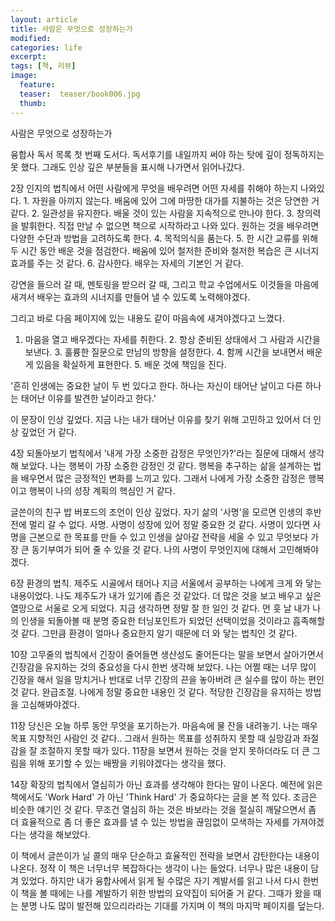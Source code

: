 ```yaml
---
layout: article
title: 사람은 무엇으로 성장하는가
modified:
categories: life
excerpt:
tags: [책, 리뷰]
image:
  feature:
  teaser:  teaser/book006.jpg
  thumb:
---
```


사람은 무엇으로 성장하는가

 

융합사 독서 목록 첫 번째 도서다. 독서후기를 내일까지 써야 하는 탓에 깊이 정독하지는 못 했다. 그래도 인상 깊은 부분들을 표시해 나가면서 읽어나갔다.

 

2장 인지의 법칙에서 어떤 사람에게 무엇을 배우려면 어떤 자세를 취해야 하는지 나와있다.  1. 자원을 아끼지 않는다. 배움에 있어 그에 마땅한 대가를 지불하는 것은 당연한 거 같다. 2. 일관성을 유지한다. 배울 것이 있는 사람을 지속적으로 만나야 한다. 3. 창의력을 발휘한다. 직접 만날 수 없으면 책으로 시작하라고 나와 있다. 원하는 것을 배우려면 다양한 수단과 방법을 고려하도록 한다. 4. 목적의식을 품는다. 5. 한 시간 교류를 위해 두 시간 동안 배운 것을 점검한다. 배움에 있어 철저한 준비와 철저한 복습은 큰 시너지 효과를 주는 것 같다. 6. 감사한다. 배우는 자세의 기본인 거 같다.

강연을 들으러 갈 때, 멘토링을 받으러 갈 때, 그리고 학교 수업에서도 이것들을 마음에 새겨서 배우는 효과의 시너지를 만들어 낼 수 있도록 노력해야겠다. 

그리고 바로 다음 페이지에 있는 내용도 같이 마음속에 새겨야겠다고 느꼈다.

1. 마음을 열고 배우겠다는 자세를 취한다. 2. 항상 준비된 상태에서 그 사람과 시간을 보낸다. 3. 훌륭한 질문으로 만남의 방향을 설정한다. 4. 함께 시간을 보내면서 배운 게 있음을 확실하게 표현한다. 5. 배운 것에 책임을 진다.

 

'흔히 인생에는 중요한 날이 두 번 있다고 한다. 하나는 자신이 태어난 날이고 다른 하나는 태어난 이유를 발견한 날이라고 한다.'

이 문장이 인상 깊었다. 지금 나는 내가 태어난 이유를 찾기 위해 고민하고 있어서 더 인상 깊었던 거 같다.

 

4장 되돌아보기 법칙에서 '내게 가장 소중한 감정은 무엇인가?'라는 질문에 대해서 생각해 보았다. 나는 행복이 가장 소중한 감정인 것 같다. 행복을 추구하는 삶을 설계하는 법을 배우면서 많은 긍정적인 변화를 느끼고 있다. 그래서 나에게 가장 소중한 감정은 행복이고 행복이 나의 성장 계획의 핵심인 거 같다.

 

글쓴이의 친구 밥 버포드의 조언이 인상 깊었다. 자기 삶의 '사명'을 모르면 인생의 후반전에 멀리 갈 수 없다. 사명. 사명이 성장에 있어 정말 중요한 것 같다. 사명이 있다면 사명을 근본으로 한 목표를 만들 수 있고 인생을 살아갈 전략을 세울 수 있고 무엇보다 가장 큰 동기부여가 되어 줄 수 있을 것 같다. 나의 사명이 무엇인지에 대해서 고민해봐야겠다.

 

6장 환경의 법칙. 제주도 시골에서 태어나 지금 서울에서 공부하는 나에게 크게 와 닿는 내용이었다. 나도 제주도가 내가 있기에 좁은 것 같았다. 더 많은 것을 보고 배우고 싶은 열망으로 서울로 오게 되었다. 지금 생각하면 정말 잘 한 일인 것 같다. 먼 훗 날 내가 나의 인생을 되돌아볼 때 분명 중요한 터닝포인트가 되었던 선택이었을 것이라고 흡족해할 것 같다. 그만큼 환경이 얼마나 중요한지 알기 때문에 더 와 닿는 법칙인 것 같다.

 

10장 고무줄의 법칙에서 긴장이 줄어들면 생산성도 줄어든다는 말을 보면서 살아가면서 긴장감을 유지하는 것의 중요성을 다시 한번 생각해 보았다. 나는 어쩔 때는 너무 많이 긴장을 해서 일을 망치거나 반대로 너무 긴장의 끈을 놓아버려 큰 실수를 많이 하는 편인 것 같다. 완급조절. 나에게 정말 중요한 내용인 것 같다. 적당한 긴장감을 유지하는 방법을 고심해봐야겠다.

 

11장 당신은 오늘 하루 동안 무엇을 포기하는가. 마음속에 물 잔을 내려놓기. 나는 매우 목표 지향적인 사람인 것 같다.. 그래서 원하는 목표를 성취하지 못할 때 실망감과 좌절감을 잘 조절하지 못할 때가 있다. 11장을 보면서 원하는 것을 얻지 못하더라도 더 큰 그림을 위해 포기할 수 있는 배짱을 키워야겠다는 생각을 했다.

 

14장 확장의 법칙에서 열심히가 아닌 효과를 생각해야 한다는 말이 나온다. 예전에 읽은 책에서도 'Work Hard' 가 아닌 'Think Hard' 가 중요하다는 글을 본 적 있다. 조금은 비슷한 얘기인 것 같다. 무조건 열심히 하는 것은 바보라는 것을 절실히 깨달으면서 좀 더 효율적으로 좀 더 좋은 효과를 낼 수 있는 방법을 끊임없이 모색하는 자세를 가져야겠다는 생각을 해보았다. 

 

이 책에서 글쓴이가 닐 콜의 매우 단순하고 효율적인 전략을 보면서 감탄한다는 내용이 나온다. 정작 이 책은 너무너무 복잡하다는 생각이 나는 들었다. 너무나 많은 내용이 담겨 있었다. 하지만 내가 융합사에서 읽게 될 수많은 자기 계발서를 읽고 나서 다시 한번 이 책을 볼 때에는 나를 계발하기 위한 방법의 요약집이 되어줄 거 같다. 그때가 왔을 때는 분명 나도 많이 발전해 있으리라라는 기대를 가지며 이 책의 마지막 페이지를 덮는다.